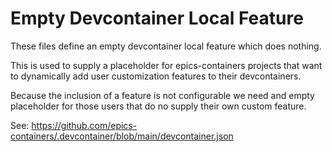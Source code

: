 Empty Devcontainer Local Feature
================================

These files define an empty devcontainer local feature which does nothing.

This is used to supply a placeholder for epics-containers projects
that want to dynamically add user customization features to their devcontainers.

Because the inclusion of a feature is not configurable we need and empty
placeholder for those users that do no supply their own custom feature.

See:
https://github.com/epics-containers/.devcontainer/blob/main/devcontainer.json
